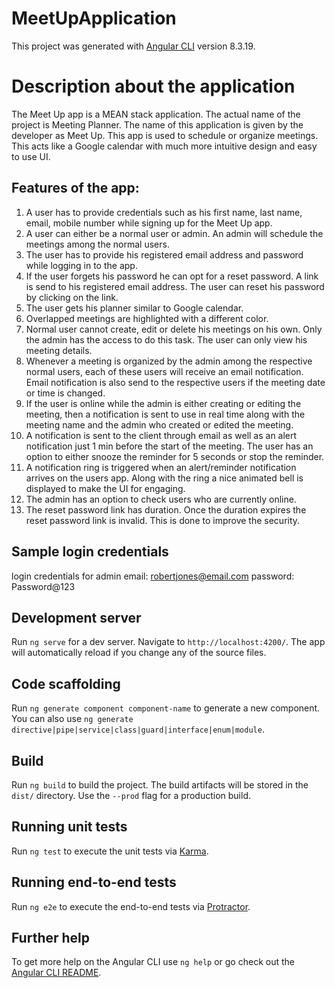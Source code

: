 # MeetUpApplication

This project was generated with [Angular CLI](https://github.com/angular/angular-cli) version 8.3.19.


# Description about the application
The Meet Up app is a MEAN stack application. The actual name of the project is Meeting Planner. The name of this application is given by the developer as Meet Up. This app is used to schedule or organize meetings. This acts like a Google calendar with much more intuitive design and easy to use UI.

## Features of the app:
1.	A user has to provide credentials such as his first name, last name, email, mobile number while signing up for the Meet Up app.
2.	A user can either be a normal user or admin. An admin will schedule the meetings among the normal users.
3.	The user has to provide his registered email address and password while logging in to the app.
4.	If the user forgets his password he can opt for a reset password. A link is send to his registered email address. The user can reset his password by clicking on the link.
5.	The user gets his planner similar to Google calendar.
6.	Overlapped meetings are highlighted with a different color.
7.	Normal user cannot create, edit or delete his meetings on his own. Only the admin has the access to do this task. The user can only view his meeting details.
8.	 Whenever a meeting is organized by the admin among the respective normal users, each of these users will receive an email notification. Email notification is also send to the respective users if the meeting date or time is changed.
9.	If the user is online while the admin is either creating or editing the meeting, then a notification is sent to use in real time along with the meeting name and the admin who created or edited the meeting.
10.	A notification is sent to the client through email as well as an alert notification just 1 min before the start of the meeting. The user has an option to either snooze the reminder for 5 seconds or stop the reminder.
11.	A notification ring is triggered when an alert/reminder notification arrives on the users app. Along with the ring a nice animated bell is displayed to make the UI for engaging.
12.	The admin has an option to check users who are currently online.
13.	The reset password link has duration. Once the duration expires the reset password link is invalid. This is done to improve the security.

## Sample login credentials
login credentials for admin
email: robertjones@email.com
password: Password@123

## Development server

Run `ng serve` for a dev server. Navigate to `http://localhost:4200/`. The app will automatically reload if you change any of the source files.

## Code scaffolding

Run `ng generate component component-name` to generate a new component. You can also use `ng generate directive|pipe|service|class|guard|interface|enum|module`.

## Build

Run `ng build` to build the project. The build artifacts will be stored in the `dist/` directory. Use the `--prod` flag for a production build.

## Running unit tests

Run `ng test` to execute the unit tests via [Karma](https://karma-runner.github.io).

## Running end-to-end tests

Run `ng e2e` to execute the end-to-end tests via [Protractor](http://www.protractortest.org/).

## Further help

To get more help on the Angular CLI use `ng help` or go check out the [Angular CLI README](https://github.com/angular/angular-cli/blob/master/README.md).
